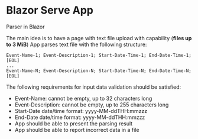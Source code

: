 # Blazor Serve App

Parser in Blazor

The main idea is to have a page with text file upload with capability (**files up to 3 MiB**)
App parses text file with the following structure:

```
Event-Name-1; Event-Description-1; Start-Date-Time-1; End-Date-Time-1;[EOL]
...
Event-Name-N; Event-Description-N; Start-Date-Time-N; End-Date-Time-N;[EOL]
```

The following requirements for input data validation should be satisfied:
* Event-Name: cannot be empty, up to 32 characters long
* Event-Description: cannot be empty, up to 255 characters long
* Start-Date date/time format: yyyy-MM-ddTHH:mmzzz
* End-Date date/time format: yyyy-MM-ddTHH:mmzzz
* App should be able to present the parsing result
* App should be able to report incorrect data in a file
